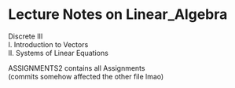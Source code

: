 # Lecture Notes on Linear_Algebra

Discrete III<br>
I. Introduction to Vectors <br>
II. Systems of Linear Equations <br>

ASSIGNMENTS2 contains all Assignments <br>
(commits somehow affected the other file lmao)
